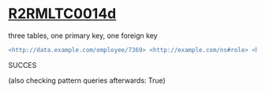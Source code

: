 
# [R2RMLTC0014d](https://www.w3.org/TR/rdb2rdf-test-cases/#R2RMLTC0014d)
three tables, one primary key, one foreign key

```diff
<http://data.example.com/employee/7369> <http://example.com/ns#role> <http://data.example.com/roles/general-office> .
```

SUCCES

(also checking pattern queries afterwards: True)
